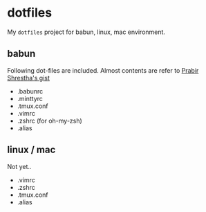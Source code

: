 dotfiles
========

My `dotfiles` project for babun, linux, mac environment.

babun
-----
Following dot-files are included. Almost contents are refer to [Prabir Shrestha's gist](https://gist.github.com/prabirshrestha/279d8b179d9353fe8694/  "my terminal settings for windows")
* .babunrc
* .minttyrc
* .tmux.conf
* .vimrc
* .zshrc (for oh-my-zsh)
* .alias

linux / mac
-----------
Not yet..
* .vimrc
* .zshrc
* .tmux.conf
* .alias

